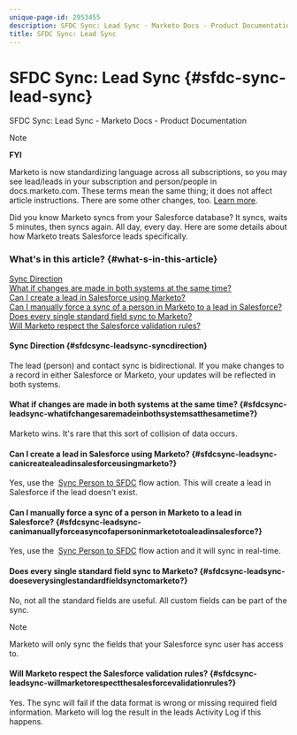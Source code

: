 ```yaml
---
unique-page-id: 2953455
description: SFDC Sync: Lead Sync - Marketo Docs - Product Documentation
title: SFDC Sync: Lead Sync
---
```


# SFDC Sync: Lead Sync {#sfdc-sync-lead-sync}

SFDC Sync: Lead Sync - Marketo Docs - Product Documentation

>[!NOTE]
>
>**FYI**
>
>Marketo is now standardizing language across all subscriptions, so you may see lead/leads in your subscription and person/people in docs.marketo.com. These terms mean the same thing; it does not affect article instructions. There are some other changes, too. [Learn more](http://docs.marketo.com/display/DOCS/Updates+to+Marketo+Terminology).

Did you know Marketo syncs from your Salesforce database? It syncs, waits 5 minutes, then syncs again. All day, every day. Here are some details about how Marketo treats Salesforce leads specifically.

### What's in this article? {#what-s-in-this-article}

[Sync Direction](#sfdcsync-leadsync-syncdirection)  
[What if changes are made in both systems at the same time?](#sfdcsync-leadsync-whatifchangesaremadeinbothsystemsatthesametime?)  
[Can I create a lead in Salesforce using Marketo?](#sfdcsync-leadsync-canicreatealeadinsalesforceusingmarketo?)  
[Can I manually force a sync of a person in Marketo to a lead in Salesforce?](#sfdcsync-leadsync-canimanuallyforceasyncofapersoninmarketotoaleadinsalesforce?)  
[Does every single standard field sync to Marketo?](#sfdcsync-leadsync-doeseverysinglestandardfieldsynctomarketo?)  
[Will Marketo respect the Salesforce validation rules?](#sfdcsync-leadsync-willmarketorespectthesalesforcevalidationrules?)

#### Sync Direction {#sfdcsync-leadsync-syncdirection}

The lead (person) and contact sync is bidirectional. If you make changes to a record in either Salesforce or Marketo, your updates will be reflected in both systems.&nbsp;

#### What if changes are made in both systems at the same time? {#sfdcsync-leadsync-whatifchangesaremadeinbothsystemsatthesametime?}

Marketo wins. It's rare that this sort of collision of data occurs.

#### Can I create a lead in Salesforce using Marketo? {#sfdcsync-leadsync-canicreatealeadinsalesforceusingmarketo?}

Yes, use the&nbsp; [Sync Person to SFDC](../../../../../welcome-to-marketo-docs/product-docs/core-marketo-concepts/smart-campaigns/salesforce-flow-actions/sync-person-to-sfdc.md)&nbsp;flow action. This will create a lead in Salesforce if the lead doesn't exist.&nbsp;

#### Can I manually force a sync of a person in Marketo to a lead in Salesforce? {#sfdcsync-leadsync-canimanuallyforceasyncofapersoninmarketotoaleadinsalesforce?}

Yes, use the&nbsp; [Sync Person to SFDC](../../../../../welcome-to-marketo-docs/product-docs/core-marketo-concepts/smart-campaigns/salesforce-flow-actions/sync-person-to-sfdc.md)&nbsp;flow action and it will sync in real-time.&nbsp;

#### Does every single standard field sync to Marketo? {#sfdcsync-leadsync-doeseverysinglestandardfieldsynctomarketo?}

No, not all the standard fields are useful. All custom fields can be part of the sync.&nbsp;

>[!NOTE]
>
>Marketo will only sync the fields that your Salesforce sync user has access to.

#### Will Marketo respect the Salesforce validation rules? {#sfdcsync-leadsync-willmarketorespectthesalesforcevalidationrules?}

Yes. The sync will fail if the data format is wrong or missing required field information. Marketo will log the result in the leads Activity Log if this happens.

